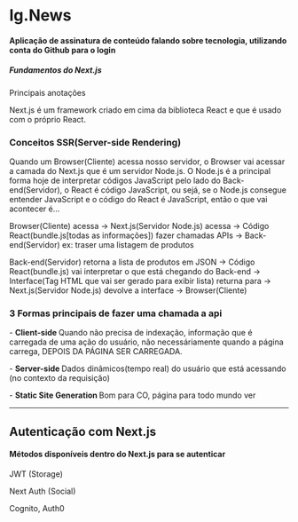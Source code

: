 # Ig.News

<h4>Aplicação de assinatura de conteúdo falando sobre tecnologia, utilizando conta do Github para o login</h4>

<h5>Fundamentos do Next.js</h5>
<span>Principais anotações</span>

<p>Next.js é um framework criado em cima da biblioteca React e que é usado com o próprio React.</p>

<h3>Conceitos SSR(Server-side Rendering)</h3>

<p>
Quando um Browser(Cliente) acessa nosso servidor, o Browser vai acessar a camada do Next.js que é um servidor Node.js. O Node.js é a principal forma hoje de interpretar códigos JavaScript pelo lado do Back-end(Servidor), o React é código JavaScript, ou sejá, se o Node.js consegue entender JavaScript e o código do React é JavaScript, então o que vai acontecer é...

Browser(Cliente) acessa -> Next.js(Servidor Node.js) acessa -> Código React(bundle.js[todas as informações]) fazer chamadas APIs -> Back-end(Servidor) ex: traser uma listagem de produtos

Back-end(Servidor) retorna a lista de produtos em JSON -> Código React(bundle.js) vai interpretar o que está chegando do Back-end -> Interface(Tag HTML que vai ser gerado para exibir lista) returna para -> Next.js(Servidor Node.js) devolve a interface -> Browser(Cliente)
</p>


<h3>3 Formas principais de fazer uma chamada a api</h3>
<p>- <strong>Client-side </strong>Quando não precisa de indexação, informação que é carregada de uma ação do usuário, não
  necessáriamente quando a página carrega, DEPOIS DA PÁGINA SER CARREGADA.</p>
<p>- <strong>Server-side </strong>Dados dinâmicos(tempo real) do usuário que está acessando (no contexto da requisição)</p>
<p>- <strong>Static Site Generation </strong>Bom para CO, página para todo mundo ver</p>

<hr>

<h2>Autenticação com Next.js</h2>


<h4>Métodos disponíveis dentro do Next.js para se autenticar</h4>
<p>JWT (Storage)</p>
<p>Next Auth (Social)</p>
<p>Cognito, Auth0</p>
